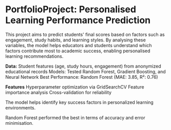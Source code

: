 # PortfolioProject: Personalised Learning Performance Prediction

This project aims to predict students' final scores based on factors such as engagement, study habits, and learning styles. By analysing these variables, the model helps educators and students understand which factors contribute most to academic success, enabling personalised learning recommendations.

**Data:** Student features (age, study hours, engagement) from anonymized educational records
Models: Tested Random Forest, Gradient Boosting, and Neural Network
Best Performance: Random Forest (MAE: 3.85, R²: 0.76)

**Features**
Hyperparameter optimization via GridSearchCV
Feature importance analysis
Cross-validation for reliability

The model helps identify key success factors in personalized learning environments.

Random Forest performed the best in terms of accuracy and error minimisation.
